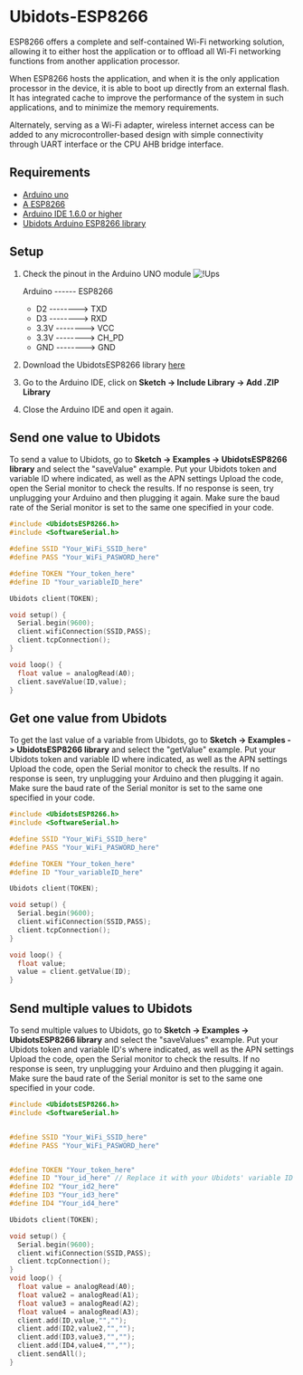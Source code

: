 # Ubidots-ESP8266

ESP8266 offers a complete and self-contained Wi-Fi networking solution, allowing it to either host the application or to offload all Wi-Fi networking functions from another application processor.

When ESP8266 hosts the application, and when it is the only application processor in the device, it is able to boot up directly from an external flash. It has integrated cache to improve the performance of the system in such applications, and to minimize the memory requirements.

Alternately, serving as a Wi-Fi adapter, wireless internet access can be added to any microcontroller-based design with simple connectivity through UART interface or the CPU AHB bridge interface.

## Requirements

* [Arduino uno](http://arduino.cc/en/Main/ArduinoBoardUno)
* [A ESP8266](http://www.aliexpress.com/wholesale?catId=0&initiative_id=AS_20160302130000&SearchText=esp8266)
* [Arduino IDE 1.6.0 or higher](https://www.arduino.cc/en/Main/Software)
* [Ubidots Arduino ESP8266 library](https://github.com/gamo256/esp8266-ubidots/archive/master.zip)


## Setup
1. Check the pinout in the Arduino UNO module
![!Ups](https://raw.githubusercontent.com/guyz/pyesp8266/master/esp8266_pinout.png)

    Arduino ------ ESP8266
    * D2   --------> TXD
    * D3   --------> RXD
    * 3.3V --------> VCC
    * 3.3V --------> CH_PD
    * GND  --------> GND

2. Download the UbidotsESP8266 library [here](https://github.com/gamo256/esp8266-ubidots/archive/master.zip)
3. Go to the Arduino IDE, click on **Sketch -> Include Library -> Add .ZIP Library**
4. Close the Arduino IDE and open it again.

## Send one value to Ubidots

To send a value to Ubidots, go to **Sketch -> Examples -> UbidotsESP8266 library** and select the "saveValue" example. 
Put your Ubidots token and variable ID where indicated,  as well as the APN settings
Upload the code, open the Serial monitor to check the results. If no response is seen, try unplugging your Arduino and then plugging it again. Make sure the baud rate of the Serial monitor is set to the same one specified in your code.

```c++
#include <UbidotsESP8266.h>
#include <SoftwareSerial.h> 

#define SSID "Your_WiFi_SSID_here"
#define PASS "Your_WiFi_PASWORD_here"

#define TOKEN "Your_token_here"
#define ID "Your_variableID_here"

Ubidots client(TOKEN);

void setup() {
  Serial.begin(9600);
  client.wifiConnection(SSID,PASS);
  client.tcpConnection();
}

void loop() {
  float value = analogRead(A0);
  client.saveValue(ID,value);
}
```


## Get one value from Ubidots

To get the last value of a variable from Ubidots, go to **Sketch -> Examples -> UbidotsESP8266 library** and select the "getValue" example. 
Put your Ubidots token and variable ID where indicated,  as well as the APN settings
Upload the code, open the Serial monitor to check the results. If no response is seen, try unplugging your Arduino and then plugging it again. Make sure the baud rate of the Serial monitor is set to the same one specified in your code.

```c++
#include <UbidotsESP8266.h>
#include <SoftwareSerial.h> 

#define SSID "Your_WiFi_SSID_here"
#define PASS "Your_WiFi_PASWORD_here"

#define TOKEN "Your_token_here"
#define ID "Your_variableID_here"

Ubidots client(TOKEN);

void setup() {
  Serial.begin(9600);
  client.wifiConnection(SSID,PASS);
  client.tcpConnection();
}

void loop() {
  float value;
  value = client.getValue(ID);
} 
```

## Send multiple values to Ubidots 

To send multiple values to Ubidots, go to **Sketch -> Examples -> UbidotsESP8266 library** and select the "saveValues" example. 
Put your Ubidots token and variable ID's where indicated,  as well as the APN settings
Upload the code, open the Serial monitor to check the results. If no response is seen, try unplugging your Arduino and then plugging it again. Make sure the baud rate of the Serial monitor is set to the same one specified in your code.

```c++
#include <UbidotsESP8266.h>
#include <SoftwareSerial.h> 


#define SSID "Your_WiFi_SSID_here"
#define PASS "Your_WiFi_PASWORD_here"


#define TOKEN "Your_token_here"
#define ID "Your_id_here" // Replace it with your Ubidots' variable ID
#define ID2 "Your_id2_here" 
#define ID3 "Your_id3_here"
#define ID4 "Your_id4_here" 

Ubidots client(TOKEN);

void setup() {
  Serial.begin(9600);
  client.wifiConnection(SSID,PASS);
  client.tcpConnection();
}
void loop() {
  float value = analogRead(A0);
  float value2 = analogRead(A1);
  float value3 = analogRead(A2);
  float value4 = analogRead(A3);
  client.add(ID,value,"","");
  client.add(ID2,value2,"","");
  client.add(ID3,value3,"","");
  client.add(ID4,value4,"","");
  client.sendAll();
}
```
